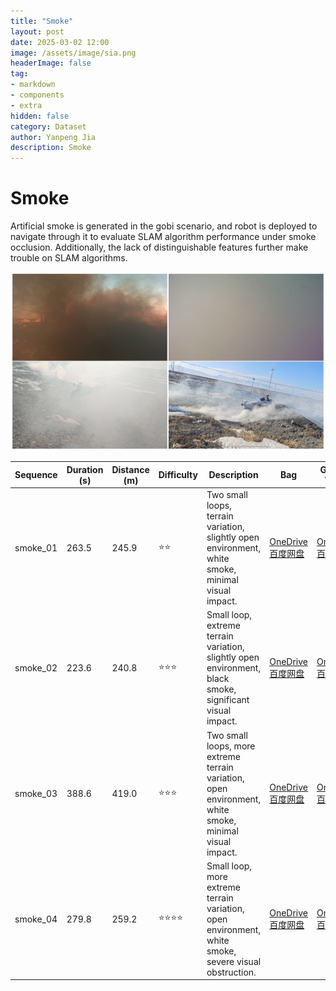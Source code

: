 ```yaml
---
title: "Smoke"
layout: post
date: 2025-03-02 12:00
image: /assets/image/sia.png
headerImage: false
tag:
- markdown
- components
- extra
hidden: false
category: Dataset
author: Yanpeng Jia
description: Smoke
---
```


# Smoke

Artificial smoke is generated in the gobi scenario, and robot is deployed to navigate through it to evaluate SLAM algorithm performance under smoke occlusion. Additionally, the lack of distinguishable features further make trouble on SLAM algorithms.

![figure](../../assets/image/smoke.png)

| Sequence   | Duration (s) | Distance (m) | Difficulty | Description | Bag | Ground Truth |
|------------|-------------|-------------|------------|-------------|-------------|-------------|
|  smoke_01 | 263.5       | 245.9       | ⭐⭐        | Two small loops, terrain variation, slightly open environment, white smoke, minimal visual impact. | [OneDrive](https://1drv.ms/u/c/c1806c2e19f2193f/ESP7ZtyDVvxAsjx80lMOSykBnomE7EoaViYLUTjKbz5Kng?e=3PVEZW)<br>[百度网盘](https://pan.baidu.com/s/1-IVEx1Iv2mopZNxUzgK_3w?pwd=xyvg) | [OneDrive](https://1drv.ms/t/c/c1806c2e19f2193f/EZSHAXofGtpNl6-KIdcM5o4BAV7bzLEPiRPdquPSDW8LZA?e=FfXBc5)<br>[百度网盘](https://pan.baidu.com/s/180BO5XK494ESqOZa2ejTZQ?pwd=r69m) |
|  smoke_02  | 223.6       | 240.8       | ⭐⭐⭐       | Small loop, extreme terrain variation, slightly open environment, black smoke, significant visual impact. | [OneDrive](https://1drv.ms/u/c/c1806c2e19f2193f/ERQjmQmDijRHldUmveRm7kgBHC50PRAXZp62pgf7TWtJ3w?e=3yMdrz)<br>[百度网盘](https://pan.baidu.com/s/1s2WtdaFw2gIsu5Dv2_dlDA?pwd=hrph) | [OneDrive](https://1drv.ms/t/c/c1806c2e19f2193f/EU0oHOr7wVZMiHfl6dgtjN0BDpkrEOW63HgdOAxaRgwMZw?e=NyuXLz)<br>[百度网盘](https://pan.baidu.com/s/19F7XnHH1EDw6fIEvDLblpw?pwd=szrn) |
|  smoke_03  | 388.6       | 419.0       | ⭐⭐⭐       | Two small loops, more extreme terrain variation, open environment, white smoke, minimal visual impact. | [OneDrive](https://1drv.ms/u/c/c1806c2e19f2193f/Eer1gv3_UYBGkqLRx8iasBQBMd2TteobWmCVcR-2tr299g?e=Kw3GQR)<br>[百度网盘](https://pan.baidu.com/s/1iiTpdEMqgpClbT5_gjaV5w?pwd=v9ey) | [OneDrive](https://1drv.ms/t/c/c1806c2e19f2193f/EQYPK_bbCz1OuEx3jez31DgBz4Zmgvw-Ymh3Cdcay2ZLTA?e=apte8F)<br>[百度网盘](https://pan.baidu.com/s/1nSOOiinXlNktNDhxKALaMQ?pwd=w9fs) |
|  smoke_04  | 279.8       | 259.2       | ⭐⭐⭐⭐      | Small loop, more extreme terrain variation, open environment, white smoke, severe visual obstruction. | [OneDrive](https://1drv.ms/u/c/c1806c2e19f2193f/EdiGSPTOKt1IoINrNaV1KcMBJLt1jSeFEVgpFegnONxNnQ?e=Hfdg4W)<br>[百度网盘](https://pan.baidu.com/s/19VMcbhhmsItJ-OyWEoHaLg?pwd=ufsd) | [OneDrive](https://1drv.ms/t/c/c1806c2e19f2193f/Ech272KL_chOhBFsV9hy3PUB7voVFf0R1mHv4FUx0Edw1w?e=JO8bNF)<br>[百度网盘](https://pan.baidu.com/s/1GO1LwuZfp6LtkMxElyGDKg?pwd=8k86) |








